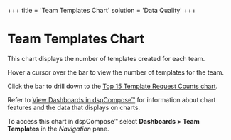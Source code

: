 +++
title = 'Team Templates Chart'
solution = 'Data Quality'
+++

# Team Templates Chart

This chart displays the number of templates created for each team.

Hover a cursor over the bar to view the number of templates for the
team.

Click the bar to drill down to the [Top 15 Template Request Counts
chart](Top_15_Template_Request_Counts.htm).

Refer to [View Dashboards in
dspCompose™](View_Dashboards_in_dspCompose.htm) for information about
chart features and the data that displays on charts.

To access this chart in dspCompose™ select
<span style="font-weight: bold;">Dashboards \> Team Templates</span> in
the <span style="font-style: italic;">Navigation</span> pane.

